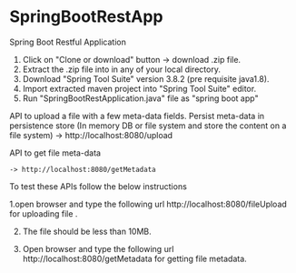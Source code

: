# SpringBootRestApp
Spring Boot Restful Application
1. Click on "Clone or download" button -> download .zip file.
2. Extract the .zip file into in any of your local directory.
3. Download "Spring Tool Suite" version 3.8.2 (pre requisite java1.8).
4. Import extracted maven project into "Spring Tool Suite" editor.
5. Run "SpringBootRestApplication.java" file as "spring boot app"

API to upload a file with a few meta-data fields. Persist meta-data in persistence store (In memory DB or file system and store the content on a file system)
	-> http://localhost:8080/upload

API to get file meta-data

	-> http://localhost:8080/getMetadata

To test these APIs follow the below instructions

1.open browser and type the following url http://localhost:8080/fileUpload for uploading  file .

2. The file should be less than 10MB.

3. Open browser and type the following url http://localhost:8080/getMetadata for getting  file metadata.
